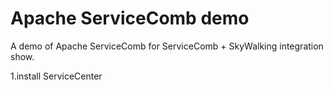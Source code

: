 # Apache ServiceComb demo
A demo of Apache ServiceComb for ServiceComb + SkyWalking integration show.

1.install ServiceCenter


